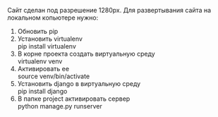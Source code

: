 Сайт сделан под разрешение 1280px.
Для развертывания сайта на локальном копьютере нужно:

1. Обновить pip
2. Установить virtualenv<br>
pip install virtualenv
3. В корне проекта создать виртуальную среду<br>
virtualenv venv
4. Активировать ее<br>
source venv/bin/activate
5. Установить django в виртуальную среду<br>
pip install django
6. В папке project активировать сервер<br>
python manage.py runserver
